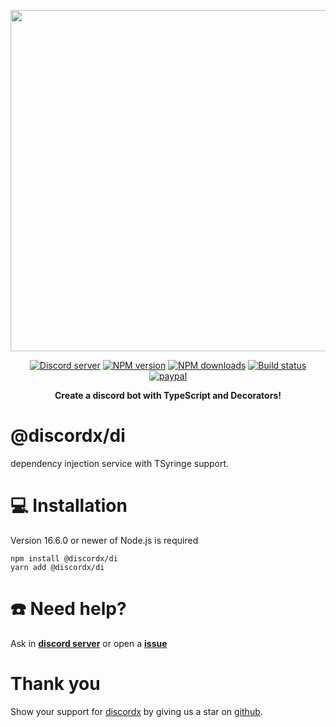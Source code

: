 <div>
  <p align="center">
    <a href="https://discord-ts.js.org" target="_blank" rel="nofollow">
      <img src="https://discord-ts.js.org/discord-ts.svg" width="546" />
    </a>
  </p>
  <p align="center">
    <a href="https://discord.gg/yHQY9fexH9"
      ><img
        src="https://img.shields.io/discord/874802018361950248?color=5865F2&logo=discord&logoColor=white"
        alt="Discord server"
    /></a>
    <a href="https://www.npmjs.com/package/@discordx/di"
      ><img
        src="https://img.shields.io/npm/v/@discordx/di.svg?maxAge=3600"
        alt="NPM version"
    /></a>
    <a href="https://www.npmjs.com/package/@discordx/di"
      ><img
        src="https://img.shields.io/npm/dt/@discordx/di.svg?maxAge=3600"
        alt="NPM downloads"
    /></a>
    <a href="https://github.com/oceanroleplay/discord.ts/actions"
      ><img
        src="https://github.com/oceanroleplay/discord.ts/workflows/Build/badge.svg"
        alt="Build status"
    /></a>
    <a href="https://www.paypal.me/vijayxmeena"
      ><img
        src="https://img.shields.io/badge/donate-paypal-F96854.svg"
        alt="paypal"
    /></a>
  </p>
  <p align="center">
    <b> Create a discord bot with TypeScript and Decorators! </b>
  </p>
</div>

# @discordx/di

dependency injection service with TSyringe support.

# 💻 Installation

Version 16.6.0 or newer of Node.js is required

```
npm install @discordx/di
yarn add @discordx/di
```

# ☎️ Need help?

Ask in **[discord server](https://discord.gg/yHQY9fexH9)** or open a **[issue](https://github.com/oceanroleplay/discord.ts/issues)**

# Thank you

Show your support for [discordx](https://www.npmjs.com/package/discordx) by giving us a star on [github](https://github.com/oceanroleplay/discord.ts).
